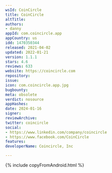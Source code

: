 ```yaml
---
wsId: CoinCircle
title: CoinCircle
altTitle: 
authors:
- danny
appId: com.coincircle.app
appCountry: us
idd: 1470350344
released: 2021-04-02
updated: 2022-01-21
version: 1.1.1
stars: 4.6
reviews: 633
website: https://coincircle.com
repository: 
issue: 
icon: com.coincircle.app.jpg
bugbounty: 
meta: obsolete
verdict: nosource
appHashes: 
date: 2024-01-16
signer: 
reviewArchive: 
twitter: coincircle
social:
- https://www.linkedin.com/company/coincircle
- https://www.facebook.com/CoinCircle
features: 
developerName: Coincircle, Inc

---
```


{% include copyFromAndroid.html %}
